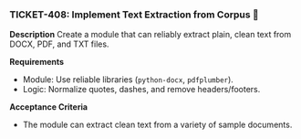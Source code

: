 ### TICKET-408: Implement Text Extraction from Corpus 📄

**Description**
Create a module that can reliably extract plain, clean text from DOCX, PDF, and TXT files.

**Requirements**
- Module: Use reliable libraries (`python-docx`, `pdfplumber`).
- Logic: Normalize quotes, dashes, and remove headers/footers.

**Acceptance Criteria**
- The module can extract clean text from a variety of sample documents. 